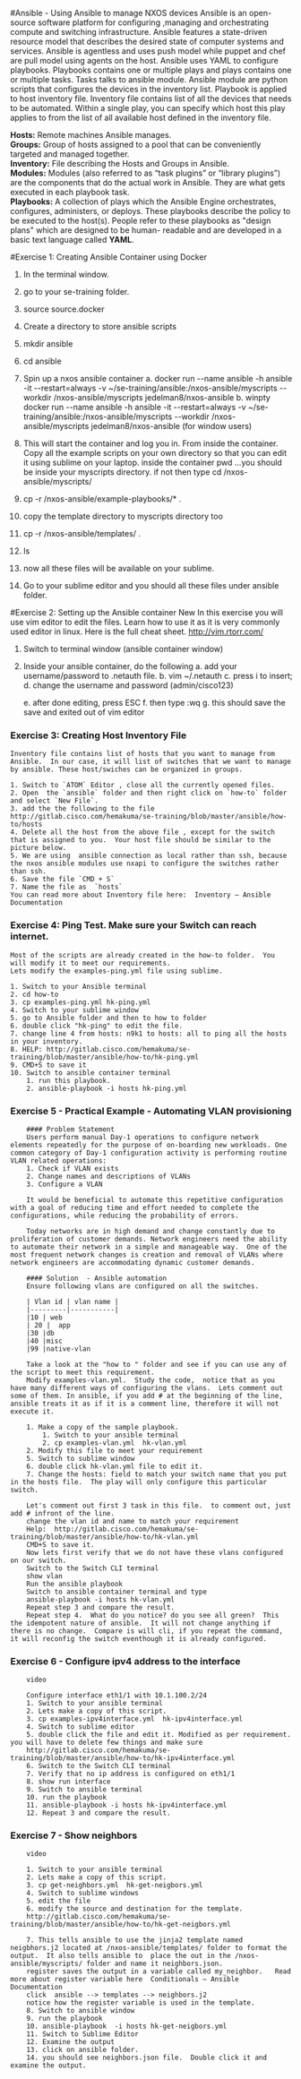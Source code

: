 
#Ansible - Using Ansible to manage NXOS devices
Ansible is an open-source software platform for configuring ,managing and orchestrating compute and switching infrastructure. Ansible features a state-driven resource model that describes the desired state of computer systems and services.  Ansible is agentless and uses push model while puppet and chef are pull model using agents on the host.  Ansible uses YAML to configure playbooks.
Playbooks contains one or multiple plays and plays contains one or multiple tasks.  Tasks talks to ansible module. Ansible module are python scripts that configures the devices in the inventory  list.   Playbook is applied to host inventory file.  Inventory file contains list of all the devices that needs to be automated. Within a single play, you can specify which host this play applies to  from the list of all available host defined in the inventory file.



**Hosts:** Remote machines Ansible manages.  
**Groups:** Group of hosts assigned to a pool that can be conveniently targeted and managed together.  
**Inventory:** File describing the Hosts and Groups in Ansible.  
**Modules:** Modules (also referred to as “task plugins” or “library plugins”) are the components that do the actual work in Ansible. They are what gets executed in each playbook task.  
**Playbooks:** A collection of plays which the Ansible Engine orchestrates, configures, administers, or deploys. These playbooks describe the policy to be executed to the host(s).  People refer to these playbooks as "design plans" which are designed to be human- readable and are developed in a basic text language called **YAML**.


#Exercise 1: Creating Ansible Container using Docker
1. In the terminal window.
2. go to your se-training folder.
3. source source.docker
4. Create a directory to store ansible scripts
5. mkdir ansible
6. cd ansible
7. Spin up a nxos ansible container
     a. docker run --name ansible -h ansible -it --restart=always -v ~/se-training/ansible:/nxos-ansible/myscripts --workdir /nxos-ansible/myscripts jedelman8/nxos-ansible
     b. winpty docker run --name ansible -h ansible -it --restart=always -v ~/se-training/ansible:/nxos-ansible/myscripts --workdir /nxos-ansible/myscripts jedelman8/nxos-ansible (for window users)

8. This will start the container and log you in. From inside the container. Copy all the example scripts on your own directory so that you can edit it using sublime on your laptop. inside the container
pwd ...you should be inside your myscripts directory.  if not  then type   cd /nxos-ansible/myscripts/
9. cp -r /nxos-ansible/example-playbooks/* .
10. copy the template directory to myscripts directory too
11. cp -r /nxos-ansible/templates/ .
12. ls
13. now all these files will be available on your sublime.
14. Go to your sublime editor and you should all these files under ansible folder.


#Exercise 2: Setting up the Ansible container
New In this exercise you will use vim editor to edit the files.  Learn how to use it as it is very commonly used editor in linux.  Here is the full cheat sheet.  http://vim.rtorr.com/
1. Switch to terminal  window (ansible container window)
2. Inside your ansible container, do the following
    a. add your username/password to .netauth file.
    b. vim ~/.netauth
    c. press i to insert;
    d. change the username and password (admin/cisco123)

    e. after done editing, press ESC
    f. then type  :wq
    g. this should save the save and exited out of vim editor

### Exercise 3:  Creating Host Inventory File
    Inventory file contains list of hosts that you want to manage from Ansible.  In our case, it will list of switches that we want to manage by ansible. These host/swiches can be organized in groups.

    1. Switch to `ATOM` Editor , close all the currently opened files.
    2. Open  the `ansible` folder and then right click on `how-to` folder and select `New File`.
    3. add the the following to the file http://gitlab.cisco.com/hemakuma/se-training/blob/master/ansible/how-to/hosts
    4. Delete all the host from the above file , except for the switch that is assigned to you.  Your host file should be similar to the picture below.
    5. We are using  ansible connection as local rather than ssh, because the nxos ansible modules use nxapi to configure the switches rather than ssh.
    6. Save the file `CMD + S`
    7. Name the file as  `hosts`
    You can read more about Inventory file here:  Inventory — Ansible Documentation

### Exercise 4:  Ping Test.  Make sure your Switch can reach internet.
    Most of the scripts are already created in the how-to folder.  You will modify it to meet our requirements.
    Lets modify the examples-ping.yml file using sublime.

    1. Switch to your Ansible terminal
    2. cd how-to
    3. cp examples-ping.yml hk-ping.yml
    4. Switch to your sublime window
    5. go to Ansible folder and then to how to folder
    6. double click "hk-ping" to edit the file.
    7. change line 4 from hosts: n9k1 to hosts: all to ping all the hosts in your inventory.
    8. HELP: http://gitlab.cisco.com/hemakuma/se-training/blob/master/ansible/how-to/hk-ping.yml
    9. CMD+S to save it
    10. Switch to ansible container terminal
        1. run this playbook.
        2. ansible-playbook -i hosts hk-ping.yml

### Exercise 5 - Practical Example - Automating VLAN provisioning
        #### Problem Statement
        Users perform manual Day-1 operations to configure network elements repeatedly for the purpose of on-boarding new workloads. One common category of Day-1 configuration activity is performing routine VLAN related operations:
        1. Check if VLAN exists
        2. Change names and descriptions of VLANs
        3. Configure a VLAN

        It would be beneficial to automate this repetitive configuration with a goal of reducing time and effort needed to complete the configurations, while reducing the probability of errors.

        Today networks are in high demand and change constantly due to proliferation of customer demands. Network engineers need the ability to automate their network in a simple and manageable way.  One of the most frequent network changes is creation and removal of VLANs where network engineers are accommodating dynamic customer demands.

        #### Solution  - Ansible automation
        Ensure following vlans are configured on all the switches.

        | Vlan id |	vlan name |
        |---------|-----------|
        |10	| web
        | 20 |	app
        |30	|db
        |40	|misc
        |99	|native-vlan

        Take a look at the "how to " folder and see if you can use any of the script to meet this requirement.
        Modify examples-vlan.yml.  Study the code,  notice that as you have many different ways of configuring the vlans.  Lets comment out some of them. In ansible, if you add # at the beginning of the line, ansible treats it as if it is a comment line, therefore it will not execute it.

        1. Make a copy of the sample playbook.
            1. Switch to your ansible terminal
            2. cp examples-vlan.yml  hk-vlan.yml
        2. Modify this file to meet your requirement
        5. Switch to sublime window
        6. double click hk-vlan.yml file to edit it.
        7. Change the hosts: field to match your switch name that you put in the hosts file.  The play will only configure this particular switch.

        Let's comment out first 3 task in this file.  to comment out, just add # infront of the line.
        change the vlan id and name to match your requirement
        Help:  http://gitlab.cisco.com/hemakuma/se-training/blob/master/ansible/how-to/hk-vlan.yml
        CMD+S to save it.
        Now lets first verify that we do not have these vlans configured on our switch.
        Switch to the Switch CLI terminal
        show vlan
        Run the ansible playbook
        Switch to ansible container terminal and type
        ansible-playbook -i hosts hk-vlan.yml
        Repeat step 3 and compare the result.
        Repeat step 4.  What do you notice? do you see all green?  This the idempotent nature of ansible.  It will not change anything if there is no change.  Compare is will cli, if you repeat the command, it will reconfig the switch eventhough it is already configured.


### Exercise 6 - Configure ipv4 address to the interface
        video

        Configure interface eth1/1 with 10.1.100.2/24
        1. Switch to your ansible terminal
        2. Lets make a copy of this script.
        3. cp examples-ipv4interface.yml  hk-ipv4interface.yml
        4. Switch to sublime editor
        5. double click the file and edit it. Modified as per requirement.  you will have to delete few things and make sure
        http://gitlab.cisco.com/hemakuma/se-training/blob/master/ansible/how-to/hk-ipv4interface.yml
        6. Switch to the Switch CLI terminal
        7. Verify that no ip address is configured on eth1/1
        8. show run interface
        9. Switch to ansible terminal
        10. run the playbook
        11. ansible-playbook -i hosts hk-ipv4interface.yml
        12. Repeat 3 and compare the result.

### Exercise 7 - Show neighbors
        video

        1. Switch to your ansible terminal
        2. Lets make a copy of this script.
        3. cp get-neighbors.yml  hk-get-neigbors.yml
        4. Switch to sublime windows
        5. edit the file
        6. modify the source and destination for the template.
        http://gitlab.cisco.com/hemakuma/se-training/blob/master/ansible/how-to/hk-get-neigbors.yml

        7. This tells ansible to use the jinja2 template named neigbhors.j2 located at /nxos-ansible/templates/ folder to format the output.  It also tells ansible to  place the out in the /nxos-ansible/myscripts/ folder and name it neighbors.json.
        register saves the output in a variable called my_neighbor.   Read more about register variable here  Conditionals — Ansible Documentation
        click  ansible --> templates --> neighbors.j2
        notice how the register variable is used in the template.
        8. Switch to ansible window
        9. run the playbook
        10. ansible-playbook  -i hosts hk-get-neigbors.yml
        11. Switch to Sublime Editor
        12. Examine the output
        13. click on ansible folder.
        14. you should see neighbors.json file.  Double click it and examine the output.
